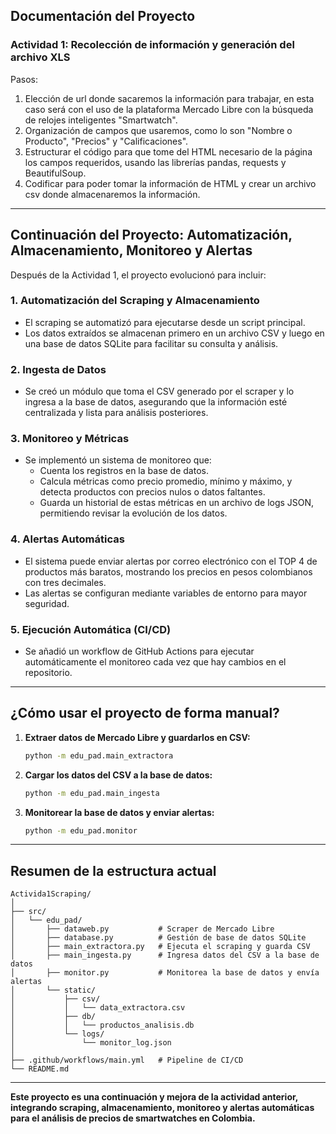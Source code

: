 ## Documentación del Proyecto

### Actividad 1: Recolección de información y generación del archivo XLS

Pasos:
1. Elección de url donde sacaremos la información para trabajar, en esta caso será con el uso de la plataforma Mercado Libre con la búsqueda de relojes inteligentes "Smartwatch".
2. Organización de campos que usaremos, como lo son "Nombre o Producto", "Precios" y "Calificaciones".
3. Estructurar el código para que tome del HTML necesario de la página los campos requeridos, usando las librerías pandas, requests y BeautifulSoup.
4. Codificar para poder tomar la información de HTML y crear un archivo csv donde almacenaremos la información.

---

## Continuación del Proyecto: Automatización, Almacenamiento, Monitoreo y Alertas

Después de la Actividad 1, el proyecto evolucionó para incluir:

### 1. **Automatización del Scraping y Almacenamiento**
- El scraping se automatizó para ejecutarse desde un script principal.
- Los datos extraídos se almacenan primero en un archivo CSV y luego en una base de datos SQLite para facilitar su consulta y análisis.

### 2. **Ingesta de Datos**
- Se creó un módulo que toma el CSV generado por el scraper y lo ingresa a la base de datos, asegurando que la información esté centralizada y lista para análisis posteriores.

### 3. **Monitoreo y Métricas**
- Se implementó un sistema de monitoreo que:
  - Cuenta los registros en la base de datos.
  - Calcula métricas como precio promedio, mínimo y máximo, y detecta productos con precios nulos o datos faltantes.
  - Guarda un historial de estas métricas en un archivo de logs JSON, permitiendo revisar la evolución de los datos.

### 4. **Alertas Automáticas**
- El sistema puede enviar alertas por correo electrónico con el TOP 4 de productos más baratos, mostrando los precios en pesos colombianos con tres decimales.
- Las alertas se configuran mediante variables de entorno para mayor seguridad.

### 5. **Ejecución Automática (CI/CD)**
- Se añadió un workflow de GitHub Actions para ejecutar automáticamente  el monitoreo cada vez que hay cambios en el repositorio.

---

## ¿Cómo usar el proyecto de forma manual?

1. **Extraer datos de Mercado Libre y guardarlos en CSV:**
   ```sh
   python -m edu_pad.main_extractora
   ```

2. **Cargar los datos del CSV a la base de datos:**
   ```sh
   python -m edu_pad.main_ingesta
   ```

3. **Monitorear la base de datos y enviar alertas:**
   ```sh
   python -m edu_pad.monitor
   ```

---

## Resumen de la estructura actual

```
Activida1Scraping/
│
├── src/
│   └── edu_pad/
│       ├── dataweb.py           # Scraper de Mercado Libre
│       ├── database.py          # Gestión de base de datos SQLite
│       ├── main_extractora.py   # Ejecuta el scraping y guarda CSV
│       ├── main_ingesta.py      # Ingresa datos del CSV a la base de datos
│       ├── monitor.py           # Monitorea la base de datos y envía alertas
│       └── static/
│           ├── csv/
│           │   └── data_extractora.csv
│           ├── db/
│           │   └── productos_analisis.db
│           └── logs/
│               └── monitor_log.json
│
├── .github/workflows/main.yml   # Pipeline de CI/CD
└── README.md
```
---

**Este proyecto es una continuación y mejora de la actividad anterior, integrando scraping, almacenamiento, monitoreo y alertas automáticas para el análisis de precios de smartwatches en Colombia.**